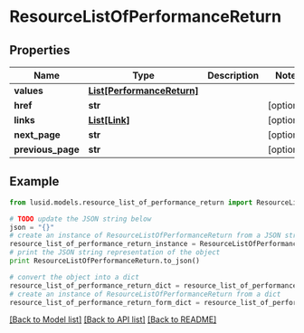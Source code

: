 # ResourceListOfPerformanceReturn


## Properties
Name | Type | Description | Notes
------------ | ------------- | ------------- | -------------
**values** | [**List[PerformanceReturn]**](PerformanceReturn.md) |  | 
**href** | **str** |  | [optional] 
**links** | [**List[Link]**](Link.md) |  | [optional] 
**next_page** | **str** |  | [optional] 
**previous_page** | **str** |  | [optional] 

## Example

```python
from lusid.models.resource_list_of_performance_return import ResourceListOfPerformanceReturn

# TODO update the JSON string below
json = "{}"
# create an instance of ResourceListOfPerformanceReturn from a JSON string
resource_list_of_performance_return_instance = ResourceListOfPerformanceReturn.from_json(json)
# print the JSON string representation of the object
print ResourceListOfPerformanceReturn.to_json()

# convert the object into a dict
resource_list_of_performance_return_dict = resource_list_of_performance_return_instance.to_dict()
# create an instance of ResourceListOfPerformanceReturn from a dict
resource_list_of_performance_return_form_dict = resource_list_of_performance_return.from_dict(resource_list_of_performance_return_dict)
```
[[Back to Model list]](../README.md#documentation-for-models) [[Back to API list]](../README.md#documentation-for-api-endpoints) [[Back to README]](../README.md)


